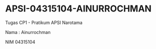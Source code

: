 # APSI-04315104-AINURROCHMAN


Tugas CP1 - Pratikum APSI Narotama

Nama : Ainurrochman

NIM 04315104
